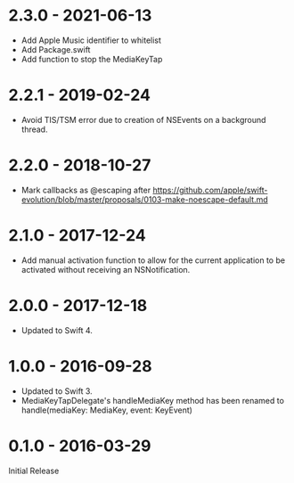 # 2.3.0 - 2021-06-13
- Add Apple Music identifier to whitelist
- Add Package.swift
- Add function to stop the MediaKeyTap

# 2.2.1 - 2019-02-24
- Avoid TIS/TSM error due to creation of NSEvents on a background thread.

# 2.2.0 - 2018-10-27
- Mark callbacks as @escaping after https://github.com/apple/swift-evolution/blob/master/proposals/0103-make-noescape-default.md

# 2.1.0 - 2017-12-24
- Add manual activation function to allow for the current application to be activated without receiving an NSNotification.

# 2.0.0 - 2017-12-18
- Updated to Swift 4.

# 1.0.0 - 2016-09-28
- Updated to Swift 3.
- MediaKeyTapDelegate's handleMediaKey method has been renamed to handle(mediaKey: MediaKey, event: KeyEvent)

# 0.1.0 - 2016-03-29
Initial Release
